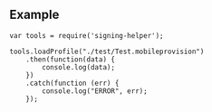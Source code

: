 
## Example

    var tools = require('signing-helper');
    
    tools.loadProfile("./test/Test.mobileprovision")
        .then(function(data) {
            console.log(data);
        })
        .catch(function (err) {
            console.log("ERROR", err);
        });
